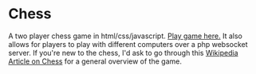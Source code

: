 # Chess
 A two player chess game in html/css/javascript.
 [Play game here.](html/chess.html)
It also allows for players to play with different computers over a php websocket server.
If you're new to the chess, I'd ask to go through this [Wikipedia Article on Chess](https://en.m.wikipedia.org/wiki/Chess) for a general overview of the game.
